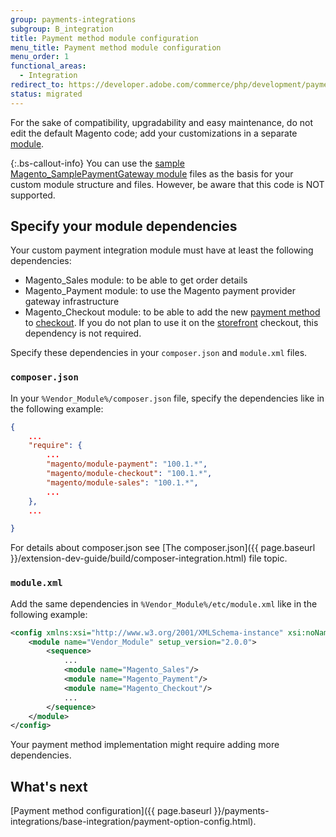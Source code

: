 ```yaml
---
group: payments-integrations
subgroup: B_integration
title: Payment method module configuration
menu_title: Payment method module configuration
menu_order: 1
functional_areas:
  - Integration
redirect_to: https://developer.adobe.com/commerce/php/development/payments-integrations/base-integration/module-configuration/
status: migrated
---
```


For the sake of compatibility, upgradability and easy maintenance, do not edit the default Magento code; add your customizations in a separate [module](https://glossary.magento.com/module).

{:.bs-callout-info}
You can use the [sample Magento_SamplePaymentGateway module](https://github.com/magento/magento2-samples/tree/master/sample-module-payment-gateway) files as the basis for your custom module structure and files. However, be aware that this code is NOT supported.

## Specify your module dependencies

Your custom payment integration module must have at least the following dependencies:

-  Magento_Sales module: to be able to get order details
-  Magento_Payment module: to use the Magento payment provider gateway infrastructure
-  Magento_Checkout module: to be able to add the new [payment method](https://glossary.magento.com/payment-method) to [checkout](https://glossary.magento.com/checkout). If you do not plan to use it on the [storefront](https://glossary.magento.com/storefront) checkout, this dependency is not required.

Specify these dependencies in your `composer.json` and `module.xml` files.

### `composer.json`

In your `%Vendor_Module%/composer.json` file, specify the dependencies like in the following example:

```json
{
    ...
    "require": {
        ...
        "magento/module-payment": "100.1.*",
        "magento/module-checkout": "100.1.*",
        "magento/module-sales": "100.1.*",
        ...
    },
    ...

}
```

For details about composer.json see [The composer.json]({{ page.baseurl }}/extension-dev-guide/build/composer-integration.html) file topic.

### `module.xml`

Add the same dependencies in `%Vendor_Module%/etc/module.xml` like in the following example:

```xml
<config xmlns:xsi="http://www.w3.org/2001/XMLSchema-instance" xsi:noNamespaceSchemaLocation="urn:magento:framework:Module/etc/module.xsd">
    <module name="Vendor_Module" setup_version="2.0.0">
        <sequence>
            ...
            <module name="Magento_Sales"/>
            <module name="Magento_Payment"/>
            <module name="Magento_Checkout"/>
            ...
        </sequence>
    </module>
</config>
```

Your payment method implementation might require adding more dependencies.

## What's next

[Payment method configuration]({{ page.baseurl }}/payments-integrations/base-integration/payment-option-config.html).

